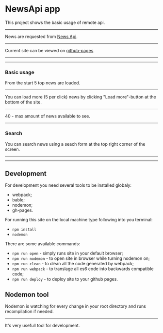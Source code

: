 # NewsApi app
This project shows the basic usage of remote api.<hr>
News are requested from [News Api](https://newsapi.org).<hr>
Current site can be viewed on [github-pages](https://kot-zakhar.github.io/NewsApp/).<hr><hr>

### Basic usage
From the start 5 top news are loaded.<hr>
You can load more (5 per click) news by clicking "Load more"-button at the bottom of the site.<hr>
40 - max amount of news available to see.<hr>

### Search
You can search news using a seach form at the top right corner of the screen.<hr>
<hr>


## Development
For development you need several tools to be installed globaly:
- webpack;
- bable;
- nodemon;
- gh-pages.

For running this site on the local machine type following into you terminal:
- `npm install`
- `nodemon`


There are some available commands:
* `npm run open` - simply runs site in your default browser;
* `npm run nodemon` - to open site in browser while turning nodemon on;
* `npm run clean` - to clean all the code generated by webpack;
* `npm run webpack` - to translage all es6 code into backwards compatible code;
* `npm run deploy` - to deploy site to your github pages.


## Nodemon tool
Nodemon is watching for every change in your root directory and runs recompilation if needed.<hr>
It's very usefull tool for development.
